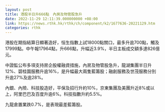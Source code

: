 ```yaml
---
layout: post
title: 港股半日升666點　內房及物管股急升
date: 2022-11-29 12:11:39.000000000 +08:00
link: https://news.rthk.hk/rthk/ch/component/k2/1677636-20221129.htm
categories: rthk
---
```


港股在期指結算日顯著造好，恒生指數上試18000點關口，最多升逾700點，觸及17999點。中午報17964點，升666點，升幅近3.9%，半日主板成交額多達826億元。

中證監公布多項支持房企股權融資措施，內房及物管股急升，龍湖集團半日升12%、碧桂園服務升逾16%，是升幅最大兩隻藍籌股；融創服務及世茂服務分別升逾27%及逾28%。

內銀、內險、科技股造好，平保及招行升約10%，京東集團及美團升近8%或以上，阿里巴巴及百度升逾6%。科技指數升約5.5%。

九龍倉置業跌0.7%，是表現最差藍籌股。

